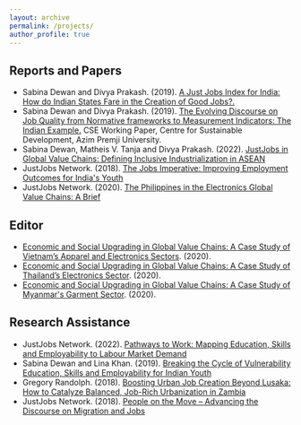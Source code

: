 ```yaml
---
layout: archive
permalink: /projects/
author_profile: true
---
```


## Reports and Papers

*	Sabina Dewan and Divya Prakash. (2019). [A Just Jobs Index for India: How do Indian States Fare in the Creation of Good Jobs?.](https://www.justjobsnetwork.org/wp-content/uploads/2019/06/A-Just-Jobs-Index-for-India.pdf)
*	Sabina Dewan and Divya Prakash. (2019). [The Evolving Discourse on Job Quality from Normative frameworks to Measurement Indicators: The Indian Example.](https://cse.azimpremjiuniversity.edu.in/wp-content/uploads/2019/01/Dewan_Prakash_Job_Quality.pdf) CSE Working Paper, Centre for Sustainable Development, Azim Premji University.
*	Sabina Dewan, Matheis V. Tanja and Divya Prakash. (2022). [JustJobs in Global Value Chains: Defining Inclusive Industrialization in ASEAN](https://www.justjobsnetwork.org/wp-content/uploads/2022/04/GVC-main-Report-v6_web.pdf)
*	JustJobs Network. (2018). [The Jobs Imperative: Improving Employment Outcomes for India's Youth](https://www.justjobsnetwork.org/wp-content/uploads/2019/09/JJN-MSDF-web-final.pdf)
*	JustJobs Network. (2020). [The Philippines in the Electronics Global Value Chains: A Brief](https://www.justjobsnetwork.org/wp-content/uploads/2022/04/GVC-Philippines-brief-v2.pdf)

## Editor
* [Economic and Social Upgrading in Global Value Chains: A Case Study of Vietnam’s Apparel and Electronics Sectors](https://www.justjobsnetwork.org/wp-content/uploads/2022/04/GVC-Report-Vietnam-v8.pdf). (2020).
* [Economic and Social Upgrading in Global Value Chains: A Case Study of Thailand’s Electronics Sector](https://www.justjobsnetwork.org/wp-content/uploads/2022/04/GVC-Report-Thailand-v7.pdf). (2020).
* [Economic and Social Upgrading in Global Value Chains: A Case Study of Myanmar's Garment Sector](https://www.justjobsnetwork.org/wp-content/uploads/2022/04/GVC-Report-Myanmar-v6.pdf). (2020).

## Research Assistance
* JustJobs Network. (2022). [Pathways to Work: Mapping Education, Skills and Employability to Labour Market Demand](https://www.justjobsnetwork.org/wp-content/uploads/2022/02/Pathways-To-Work-QA-x-JJN-FRSN.pdf)
* Sabina Dewan and Lina Khan. (2019). [Breaking the Cycle of Vulnerability Education, Skills and Employability for Indian Youth](https://www.justjobsnetwork.org/wp-content/uploads/2019/10/Breaking-the-Cycle-of-Vulnerability.pdf)
* Gregory Randolph. (2018). [Boosting Urban Job Creation Beyond Lusaka: How to Catalyze Balanced, Job-Rich Urbanization in Zambia](https://www.justjobsnetwork.org/wp-content/uploads/2018/05/Boosting-Urban-Job-Creation-Beyond-Lusaka-web.pdf)
* JustJobs Network. (2018). [People on the Move – Advancing the Discourse on Migration and Jobs](https://www.justjobsnetwork.org/wp-content/uploads/2018/12/People-on-the-move-v3-web.pdf)

